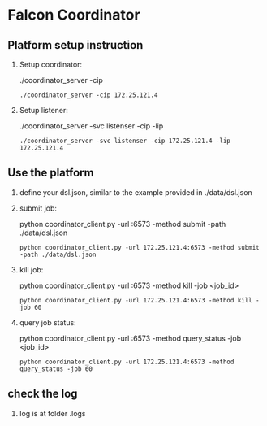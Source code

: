 


# Falcon Coordinator

## Platform setup instruction
1. Setup coordinator:
    
    ./coordinator_server -cip <ip address>
    
    ```
    ./coordinator_server -cip 172.25.121.4
    ```


2. Setup listener:
    
    ./coordinator_server -svc listenser -cip <ip address of coordinator> -lip <ip address of listener>
    
    ```
    ./coordinator_server -svc listenser -cip 172.25.121.4 -lip 172.25.121.4
    ```
   
## Use the platform

1. define your dsl.json, similar to the example provided in ./data/dsl.json

2. submit job:
    
    python coordinator_client.py -url <ip address of coordinator>:6573 -method submit -path ./data/dsl.json
    
    ```
    python coordinator_client.py -url 172.25.121.4:6573 -method submit -path ./data/dsl.json
    ```


3. kill job:
    
    python coordinator_client.py -url <ip address of coordinator>:6573 -method kill -job <job_id>
    
    ```
    python coordinator_client.py -url 172.25.121.4:6573 -method kill -job 60
    ```

4. query job status:
    
    python coordinator_client.py -url <ip address of coordinator>:6573 -method query_status -job <job_id>
    
    ```
    python coordinator_client.py -url 172.25.121.4:6573 -method query_status -job 60
    ```

## check the log

1. log is at folder .logs

